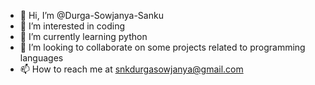 - 👋 Hi, I’m @Durga-Sowjanya-Sanku
- 👀 I’m interested in coding 
- 🌱 I’m currently learning python
- 💞️ I’m looking to collaborate on some projects related to programming languages
- 📫 How to reach me at snkdurgasowjanya@gmail.com

<!---
Durga-Sowjanya-Sanku/Durga-Sowjanya-Sanku is a ✨ special ✨ repository because its `README.md` (this file) appears on your GitHub profile.
You can click the Preview link to take a look at your changes.
--->
